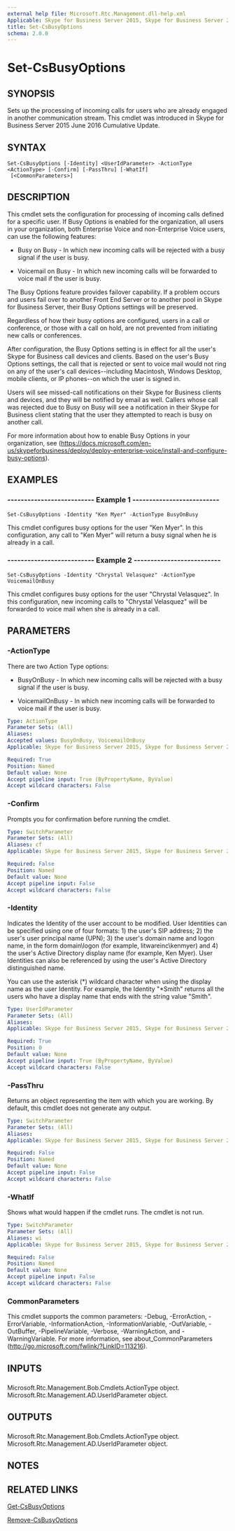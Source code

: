 ```yaml
---
external help file: Microsoft.Rtc.Management.dll-help.xml
Applicable: Skype for Business Server 2015, Skype for Business Server 2019
title: Set-CsBusyOptions
schema: 2.0.0
---
```


# Set-CsBusyOptions

## SYNOPSIS
Sets up the processing of incoming calls for users who are already engaged in another communication stream. This cmdlet was introduced in Skype for Business Server 2015 June 2016 Cumulative Update.

## SYNTAX

```
Set-CsBusyOptions [-Identity] <UserIdParameter> -ActionType <ActionType> [-Confirm] [-PassThru] [-WhatIf]
 [<CommonParameters>]
```

## DESCRIPTION
This cmdlet sets the configuration for processing of incoming calls defined for a specific user. If Busy Options is enabled for the organization, all users in your organization, both Enterprise Voice and non-Enterprise Voice users, can use the following features:

* Busy on Busy - In which new incoming calls will be rejected with a busy signal if the user is busy.

* Voicemail on Busy - In which new incoming calls will be forwarded to voice mail if the user is busy.

The Busy Options feature provides failover capability. If a problem occurs and users fail over to another Front End Server or to another pool in Skype for Business Server, their Busy Options settings will be preserved.

Regardless of how their busy options are configured, users in a call or conference, or those with a call on hold, are not prevented from initiating new calls or conferences.

After configuration, the Busy Options setting is in effect for all the user's Skype for Business call devices and clients. Based on the user's Busy Options settings, the call that is rejected or sent to voice mail would not ring on any of the user's call devices--including Macintosh, Windows Desktop, mobile clients, or IP phones--on which the user is signed in.

Users will see missed-call notifications on their Skype for Business clients and devices, and they will be notified by email as well. Callers whose call was rejected due to Busy on Busy will see a notification in their Skype for Business client stating that the user they attempted to reach is busy on another call.

For more information about how to enable Busy Options in your organization, see (https://docs.microsoft.com/en-us/skypeforbusiness/deploy/deploy-enterprise-voice/install-and-configure-busy-options).

## EXAMPLES

### -------------------------- Example 1 --------------------------
```
Set-CsBusyOptions -Identity "Ken Myer" -ActionType BusyOnBusy
```

This cmdlet configures busy options for the user "Ken Myer". In this configuration, any call to "Ken Myer" will return a busy signal when he is already in a call.

### -------------------------- Example 2 --------------------------
```
Set-CsBusyOptions -Identity "Chrystal Velasquez" -ActionType VoicemailOnBusy
```

This cmdlet configures busy options for the user "Chrystal Velasquez". In this configuration, new incoming calls to "Chrystal Velasquez" will be forwarded to voice mail when she is already in a call.

## PARAMETERS

### -ActionType
There are two Action Type options:

* BusyOnBusy - In which new incoming calls will be rejected with a busy signal if the user is busy.

* VoicemailOnBusy - In which new incoming calls will be forwarded to voice mail if the user is busy.

```yaml
Type: ActionType
Parameter Sets: (All)
Aliases: 
Accepted values: BusyOnBusy, VoicemailOnBusy
Applicable: Skype for Business Server 2015, Skype for Business Server 2019

Required: True
Position: Named
Default value: None
Accept pipeline input: True (ByPropertyName, ByValue)
Accept wildcard characters: False
```

### -Confirm
Prompts you for confirmation before running the cmdlet.

```yaml
Type: SwitchParameter
Parameter Sets: (All)
Aliases: cf
Applicable: Skype for Business Server 2015, Skype for Business Server 2019

Required: False
Position: Named
Default value: None
Accept pipeline input: False
Accept wildcard characters: False
```

### -Identity
Indicates the Identity of the user account to be modified. User Identities can be specified using one of four formats: 1) the user's SIP address; 2) the user's user principal name (UPN); 3) the user's domain name and logon name, in the form domain\logon (for example, litwareinc\kenmyer) and 4) the user's Active Directory display name (for example, Ken Myer). User Identities can also be referenced by using the user's Active Directory distinguished name.

You can use the asterisk (\*) wildcard character when using the display name as the user Identity. For example, the Identity "*Smith" returns all the users who have a display name that ends with the string value "Smith".

```yaml
Type: UserIdParameter
Parameter Sets: (All)
Aliases: 
Applicable: Skype for Business Server 2015, Skype for Business Server 2019

Required: True
Position: 0
Default value: None
Accept pipeline input: True (ByPropertyName, ByValue)
Accept wildcard characters: False
```

### -PassThru
Returns an object representing the item with which you are working. By default, this cmdlet does not generate any output.

```yaml
Type: SwitchParameter
Parameter Sets: (All)
Aliases: 
Applicable: Skype for Business Server 2015, Skype for Business Server 2019

Required: False
Position: Named
Default value: None
Accept pipeline input: False
Accept wildcard characters: False
```

### -WhatIf
Shows what would happen if the cmdlet runs.
The cmdlet is not run.

```yaml
Type: SwitchParameter
Parameter Sets: (All)
Aliases: wi
Applicable: Skype for Business Server 2015, Skype for Business Server 2019

Required: False
Position: Named
Default value: None
Accept pipeline input: False
Accept wildcard characters: False
```

### CommonParameters
This cmdlet supports the common parameters: -Debug, -ErrorAction, -ErrorVariable, -InformationAction, -InformationVariable, -OutVariable, -OutBuffer, -PipelineVariable, -Verbose, -WarningAction, and -WarningVariable. For more information, see about_CommonParameters (http://go.microsoft.com/fwlink/?LinkID=113216).

## INPUTS

### 
Microsoft.Rtc.Management.Bob.Cmdlets.ActionType object.
Microsoft.Rtc.Management.AD.UserIdParameter object.

## OUTPUTS

### 
Microsoft.Rtc.Management.Bob.Cmdlets.ActionType object.
Microsoft.Rtc.Management.AD.UserIdParameter object.

## NOTES

## RELATED LINKS
[Get-CsBusyOptions](https://docs.microsoft.com/en-us/powershell/module/skype/get-csbusyoptions?view=skype-ps)

[Remove-CsBusyOptions](https://docs.microsoft.com/en-us/powershell/module/skype/remove-csbusyoptions?view=skype-ps)
